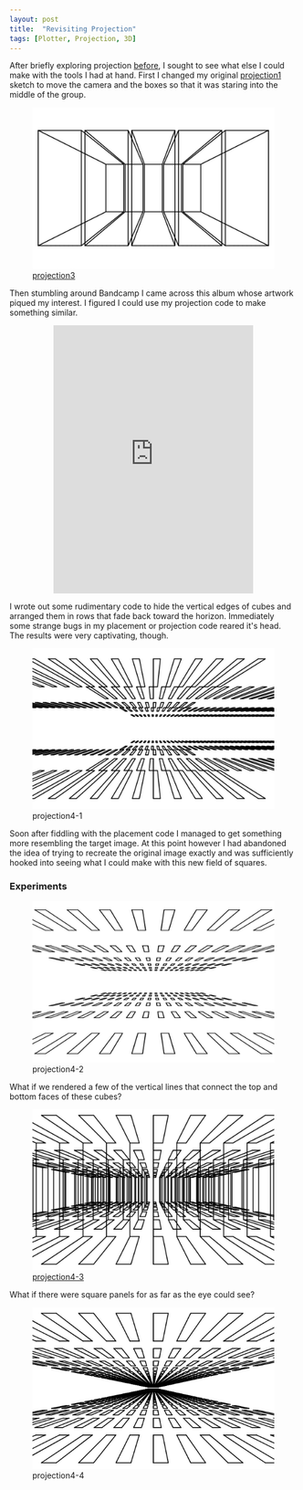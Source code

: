 ```yaml
---
layout: post
title:  "Revisiting Projection"
tags: [Plotter, Projection, 3D]
---
```


After briefly exploring projection [before](/2019/07/10/projection-plotting.html), I sought to see what else I could make with the tools I had at hand. First I changed my original <a href="https://glitch.com/~projection1" target="_blank">projection1</a> sketch to move the camera and the boxes so that it was staring into the middle of the group.

<figure>
  <img src="/assets/images/revisiting-projection/projection3.svg">
  <figcaption>
    <a href="https://glitch.com/~projection3" target="_blank">projection3</a>
  </figcaption>
</figure>

Then stumbling around Bandcamp I came across this album whose artwork piqued my interest. I figured I could use my projection code to make something similar.

<iframe style="border: 0; width: 350px; height: 470px; display: block; margin-left: auto; margin-right: auto;" src="https://bandcamp.com/EmbeddedPlayer/album=943239778/size=large/bgcol=ffffff/linkcol=0687f5/tracklist=false/transparent=true/" seamless><a href="http://emotional-rescue.bandcamp.com/album/jumpcut">Jumpcut by Man Jumping</a></iframe>

I wrote out some rudimentary code to hide the vertical edges of cubes and arranged them in rows that fade back toward the horizon. Immediately some strange bugs in my placement or projection code reared it's head. The results were very captivating, though.

<figure>
  <img src="/assets/images/revisiting-projection/projection4-1.svg">
  <figcaption>projection4-1</figcaption>
</figure>

Soon after fiddling with the placement code I managed to get something more resembling the target image. At this point however I had abandoned the idea of trying to recreate the original image exactly and was sufficiently hooked into seeing what I could make with this new field of squares.

### Experiments

<figure>
  <img src="/assets/images/revisiting-projection/projection4-2.svg">
  <figcaption>projection4-2</figcaption>
</figure>

What if we rendered a few of the vertical lines that connect the top and bottom faces of these cubes?

<figure>
  <img src="/assets/images/revisiting-projection/projection4-3.svg">
  <figcaption><a href="https://glitch.com/~projection-4" target="_blank">projection4-3</a></figcaption>
</figure>

What if there were square panels for as far as the eye could see?

<figure>
  <img src="/assets/images/revisiting-projection/projection4-4.png">
  <figcaption>projection4-4</figcaption>
</figure>

